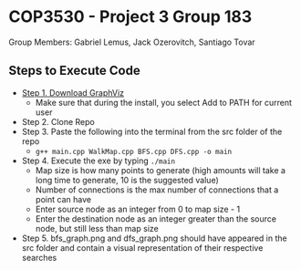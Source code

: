 <H1> COP3530 - Project 3 Group 183 </h1>
Group Members: Gabriel Lemus, Jack Ozerovitch, Santiago Tovar

<h2> Steps to Execute Code </h2>

- [Step 1. Download GraphViz](https://graphviz.org/download/)
	- Make sure that during the install, you select Add to PATH for current user
- Step 2. Clone Repo
- Step 3. Paste the following into the terminal from the src folder of the repo
	- ```g++ main.cpp WalkMap.cpp BFS.cpp DFS.cpp -o main```
- Step 4. Execute the exe by typing ```./main```
	- Map size is how many points to generate (high amounts will take a long time to generate, 10 is the suggested value)
	- Number of connections is the max number of connections that a point can have
	- Enter source node as an integer from 0 to map size - 1
	- Enter the destination node as an integer greater than the source node, but still less than map size
- Step 5. bfs_graph.png and dfs_graph.png should have appeared in the src folder and contain a visual representation of their respective searches
